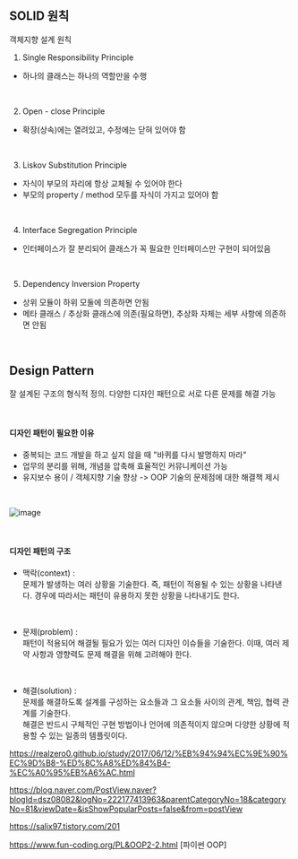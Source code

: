 ## SOLID 원칙 
객체지향 설계 원칙
<br> 

1) Single Responsibility Principle  
- 하나의 클래스는 하나의 역할만을 수행
<br> 

2) Open - close Principle
- 확장(상속)에는 열려있고, 수정에는 닫혀 있어야 함
<br> 

3) Liskov Substitution Principle  
- 자식이 부모의 자리에 항상 교체될 수 있어야 한다  
- 부모의 property / method 모두를 자식이 가지고 있어야 함
<br> 

4) Interface Segregation Principle
- 인터페이스가 잘 분리되어 클래스가 꼭 필요한 인터페이스만 구현이 되어있음
<br> 

5) Dependency Inversion Property
- 상위 모듈이 하위 모둘에 의존하면 안됨
- 메타 클래스 / 추상화 클래스에 의존(필요하면), 추상화 자체는 세부 사항에 의존하면 안됨

<br> 

## Design Pattern
잘 설계된 구조의 형식적 정의. 다양한 디자인 패턴으로 서로 다른 문제를 해결 가능

<br> 

#### 디자인 패턴이 필요한 이유
- 중복되는 코드 개발을 하고 싶지 않을 때 "바퀴를 다시 발명하지 마라"
- 업무의 분리를 위해, 개념을 압축해 효율적인 커뮤니케이션 가능
- 유지보수 용이 / 객체지향 기술 향상 -> OOP 기술의 문제점에 대한 해결책 제시

<br> 

![image](https://user-images.githubusercontent.com/74512114/147792109-dfc936a4-095a-4db1-82d4-bd42f919d79d.png)

<br> 

#### 디자인 패턴의 구조
- 맥락(context) :  
문제가 발생하는 여러 상황을 기술한다. 즉, 패턴이 적용될 수 있는 상황을 나타낸다. 경우에 따라서는 패턴이 유용하지 못한 상황을 나타내기도 한다.

<br> 

- 문제(problem) :    
패턴이 적용되어 해결될 필요가 있는 여러 디자인 이슈들을 기술한다. 이때, 여러 제약 사항과 영향력도 문제 해결을 위해 고려해야 한다.

<br> 

- 해결(solution) :   
문제를 해결하도록 설계를 구성하는 요소들과 그 요소들 사이의 관계, 책임, 협력 관계를 기술한다.  
해결은 반드시 구체적인 구현 방법이나 언어에 의존적이지 않으며 다양한 상황에 적용할 수 있는 일종의 템플릿이다. 




https://realzero0.github.io/study/2017/06/12/%EB%94%94%EC%9E%90%EC%9D%B8-%ED%8C%A8%ED%84%B4-%EC%A0%95%EB%A6%AC.html     

https://blog.naver.com/PostView.naver?blogId=dsz08082&logNo=222177413963&parentCategoryNo=18&categoryNo=81&viewDate=&isShowPopularPosts=false&from=postView     

https://salix97.tistory.com/201      


https://www.fun-coding.org/PL&OOP2-2.html [파이썬 OOP]    




